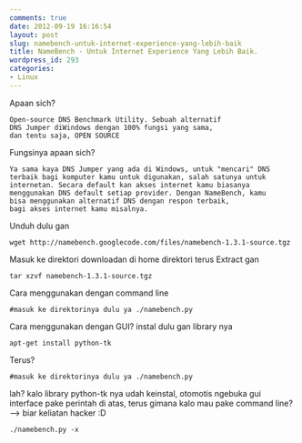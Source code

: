 ```yaml
---
comments: true
date: 2012-09-19 16:16:54
layout: post
slug: namebench-untuk-internet-experience-yang-lebih-baik
title: NameBench - Untuk Internet Experience Yang Lebih Baik.
wordpress_id: 293
categories:
- Linux
---
```


Apaan sich?

    
    Open-source DNS Benchmark Utility. Sebuah alternatif 
    DNS Jumper diWindows dengan 100% fungsi yang sama, 
    dan tentu saja, OPEN SOURCE


Fungsinya apaan sich?

    
    Ya sama kaya DNS Jumper yang ada di Windows, untuk "mencari" DNS 
    terbaik bagi komputer kamu untuk digunakan, salah satunya untuk 
    internetan. Secara default kan akses internet kamu biasanya 
    menggunakan DNS default setiap provider. Dengan NameBench, kamu 
    bisa menggunakan alternatif DNS dengan respon terbaik, 
    bagi akses internet kamu misalnya.


Unduh dulu gan

    wget http://namebench.googlecode.com/files/namebench-1.3.1-source.tgz

Masuk ke direktori downloadan di home direktori terus Extract gan

    tar xzvf namebench-1.3.1-source.tgz

Cara menggunakan dengan command line

    #masuk ke direktorinya dulu ya ./namebench.py

Cara menggunakan dengan GUI? instal dulu gan library nya

    apt-get install python-tk

Terus?

    #masuk ke direktorinya dulu ya ./namebench.py

lah? kalo library python-tk nya udah keinstal, otomotis ngebuka gui interface pake perintah di atas, terus gimana kalo mau pake command line? --> biar keliatan hacker :D

    ./namebench.py -x
